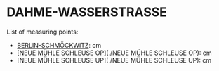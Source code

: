 # DAHME-WASSERSTRASSE

List of measuring points:

* [BERLIN-SCHMÖCKWITZ](./BERLIN-SCHMÖCKWITZ): <Value topic="rivers/pegel-online/DAW/BERLIN-SCHMOECKWITZ/measurementValue"/> cm
* [NEUE MÜHLE SCHLEUSE OP](./NEUE MÜHLE SCHLEUSE OP): <Value topic="rivers/pegel-online/DAW/NEUE-MUEHLE-SCHLEUSE-OP/measurementValue"/> cm
* [NEUE MÜHLE SCHLEUSE UP](./NEUE MÜHLE SCHLEUSE UP): <Value topic="rivers/pegel-online/DAW/NEUE-MUEHLE-SCHLEUSE-UP/measurementValue"/> cm
